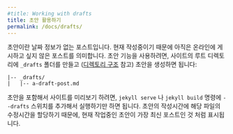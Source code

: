 ```yaml
---
#title: Working with drafts
title: 초안 활용하기
permalink: /docs/drafts/
---
```


<!--
Drafts are posts without a date. They're posts you're still working on and
don't want to publish yet. To get up and running with drafts, create a
`_drafts` folder in your site's root (as described in the [site structure](/docs/structure/) section) and create your
first draft:
-->
초안이란 날짜 정보가 없는 포스트입니다. 현재 작성중이기 때문에 아직은 온라인에
게시하고 싶지 않은 포스트를 의미합니다. 초안 기능을 사용하려면, 사이트의 루트
디렉토리에 `_drafts` 폴더를 만들고 ([디렉토리 구조](/docs/structure/) 참고)
초안을 생성하면 됩니다:

```text
|-- _drafts/
|   |-- a-draft-post.md
```

<!--
To preview your site with drafts, simply run `jekyll serve` or `jekyll build`
with the `--drafts` switch. Each will be assigned the value modification time
of the draft file for its date, and thus you will see currently edited drafts
as the latest posts.
-->
초안을 포함해서 사이트를 미리보기 하려면, `jekyll serve` 나 `jekyll build`
명령에 `--drafts` 스위치를 추가해서 실행하기만 하면 됩니다. 초안의
작성시간에 해당 파일의 수정시간을 할당하기 때문에, 현재 작업중인 초안이
가장 최신 포스트인 것 처럼 표시됩니다.
